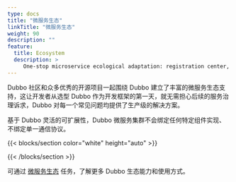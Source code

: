 ```yaml
---
type: docs
title: "微服务生态"
linkTitle: "微服务生态"
weight: 90
description: ""
feature:
  title: Ecosystem
  description: >
     One-stop microservice ecological adaptation: registration center, gateway, current limiting and downgrading, load balancing, consistent transactions, asynchronous messages, Tracing, etc.
---
```



Dubbo 社区和众多优秀的开源项目一起围绕 Dubbo 建立了丰富的微服务生态支持，这让开发者从选型 Dubbo 作为开发框架的第一天，就无需担心后续的服务治理诉求，Dubbo 对每一个常见问题均提供了生产级的解决方案。

基于 Dubbo 灵活的可扩展性，Dubbo 微服务集群不会绑定任何特定组件实现、不绑定单一通信协议。


{{< blocks/section color="white" height="auto" >}}
<div class="msemap-section">
 <div class="msemap-container">
    <div id="mse-arc-container"></div>
  </div>
</div>
{{< /blocks/section >}}

<!-- ![ecosystem](/imgs/v3/feature/ecosystem/ecosystem.png) -->

可通过 [微服务生态]() 任务，了解更多 Dubbo 生态能力和使用方式。
